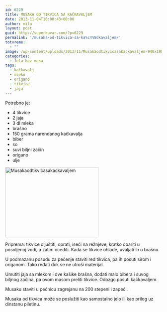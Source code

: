 ```yaml
---
id: 6229
title: MUSAKA OD TIKVICA SA KAČKAVALjEM
date: 2013-11-04T16:00:43+00:00
author: mila
layout: post
guid: http://superkuvar.com/?p=6229
permalink: '/musaka-od-tikvica-sa-ka%c4%8dkavaljem/'
totvreme:
  - ""
image: /wp-content/uploads/2013/11/Musakaodtikvicasakackavaljem-940x198.jpg
categories:
  - Jela bez mesa
tags:
  - kačkavalj
  - mleko
  - origano
  - tikvice
  - jaja
---
```

Potrebno je:

  * 4 tikvice
  * 2 jaja
  * 3 dl mleka
  * brašno
  * 150 grama narendanog kačkavalja
  * biber
  * so
  * suvi biljni začin
  * origano
  * ulje

[<img class="alignnone size-medium wp-image-6230" src="//superkuvar.com/wp-content/uploads/2013/11/Musakaodtikvicasakackavaljem-300x225.jpg" alt="Musakaodtikvicasakackavaljem" width="300" height="225" />](//superkuvar.com/wp-content/uploads/2013/11/Musakaodtikvicasakackavaljem.jpg)

Priprema: tikvice oljuštiti, oprati, iseći na režnjeve, kratko obariti u posoljenoj vodi, a zatim ocediti. Kada se tikvice ohlade, uvaljati ih u brašno.

U podmazanu posudu za pečenje staviti red tikvica, pa ih posuti sirom i origanom. Tako ređati dok se ne utroši materijal.

Umutiti jaja sa mlekom i dve kašike brašna, dodati malo bibera i suvog biljnog začina, pa ovom masom preliti tikvice. Odozgo posuti kačkavaljem.

Musaku staviti u pećnicu zagrejanu na 200 stepeni i zapeći.

Musaka od tikvica može se poslužiti kao samostalno jelo ili kao prilog uz dinstanu piletinu.